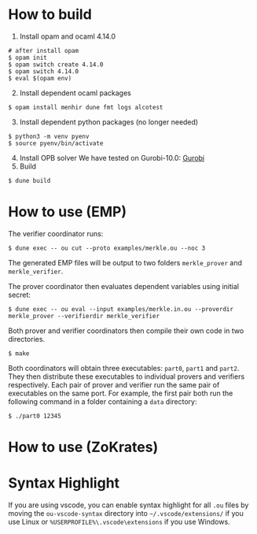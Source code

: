 # How to build
1. Install opam and ocaml 4.14.0
```shell
# after install opam
$ opam init
$ opam switch create 4.14.0
$ opam switch 4.14.0
$ eval $(opam env)
```
2. Install dependent ocaml packages
```shell
$ opam install menhir dune fmt logs alcotest
```
3. Install dependent python packages (no longer needed)
```shell
$ python3 -m venv pyenv
$ source pyenv/bin/activate
```
4. Install OPB solver
We have tested on Gurobi-10.0:
[Gurobi](https://www.gurobi.com/downloads/gurobi-software/)
5. Build
```shell
$ dune build
```

# How to use (EMP)
The verifier coordinator runs:
```shell
$ dune exec -- ou cut --proto examples/merkle.ou --noc 3
```
The generated EMP files will be output to two folders `merkle_prover` and `merkle_verifier`.

The prover coordinator then evaluates dependent variables using initial secret:
```shell
$ dune exec -- ou eval --input examples/merkle.in.ou --proverdir merkle_prover --verifierdir merkle_verifier
```
Both prover and verifier coordinators then compile their own code in two directories.
```shell
$ make
```
Both coordinators will obtain three executables: `part0`, `part1` and `part2`.
They then distribute these executables to individual provers and verifiers respectively.
Each pair of prover and verifier run the same pair of executables on the same port. For example, the first pair both run the following command in a folder containing a `data` directory:
```shell
$ ./part0 12345
```

# How to use (ZoKrates)


# Syntax Highlight
If you are using vscode, you can enable syntax highlight for all `.ou` files by moving the `ou-vscode-syntax` directory into `~/.vscode/extensions/` if you use Linux or `%USERPROFILE%\.vscode\extensions` if you use Windows.
